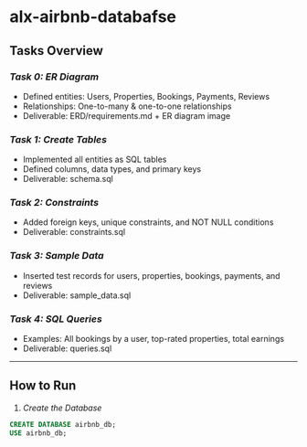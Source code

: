 # alx-airbnb-databafse
## Tasks Overview

### *Task 0: ER Diagram*
- Defined entities: Users, Properties, Bookings, Payments, Reviews
- Relationships: One-to-many & one-to-one relationships
- Deliverable: ERD/requirements.md + ER diagram image

### *Task 1: Create Tables*
- Implemented all entities as SQL tables  
- Defined columns, data types, and primary keys  
- Deliverable: schema.sql

### *Task 2: Constraints*
- Added foreign keys, unique constraints, and NOT NULL conditions  
- Deliverable: constraints.sql

### *Task 3: Sample Data*
- Inserted test records for users, properties, bookings, payments, and reviews  
- Deliverable: sample_data.sql

### *Task 4: SQL Queries*
- Examples: All bookings by a user, top-rated properties, total earnings  
- Deliverable: queries.sql

---

## How to Run

1. *Create the Database*  
```sql
CREATE DATABASE airbnb_db;
USE airbnb_db;